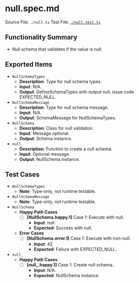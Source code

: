 # null.spec.md

Source File: `./null.ts`
Test File: [`./null.test.ts`](./null.test.ts)

## Functionality Summary
- Null schema that validates if the value is null.

## Exported Items
- `NullSchemaTypes`
    - **Description**: Type for null schema types.
    - **Input**: N/A.
    - **Output**: DefineSchemaTypes with output null, issue code EXPECTED_NULL.
- `NullSchemaMessage`
    - **Description**: Type for null schema message.
    - **Input**: N/A.
    - **Output**: SchemaMessage for NullSchemaTypes.
- `NullSchema`
    - **Description**: Class for null validation.
    - **Input**: Message optional.
    - **Output**: Schema instance.
- `null_`
    - **Description**: Function to create a null schema.
    - **Input**: Optional message.
    - **Output**: NullSchema instance.

## Test Cases
- `NullSchemaTypes`
    - **Note**: Type-only, not runtime testable.
- `NullSchemaMessage`
    - **Note**: Type-only, not runtime testable.
- `NullSchema`
    - **Happy Path Cases**
        - [ ] **[NullSchema.happy.1]** Case 1: Execute with null.
            - **Input**: null.
            - **Expected**: Success with null.
    - **Error Cases**
        - [ ] **[NullSchema.error.1]** Case 1: Execute with non-null.
            - **Input**: 42.
            - **Expected**: Failure with EXPECTED_NULL.
- `null_`
    - **Happy Path Cases**
        - [ ] **[null_.happy.1]** Case 1: Create null schema.
            - **Input**: N/A.
            - **Expected**: NullSchema instance.

